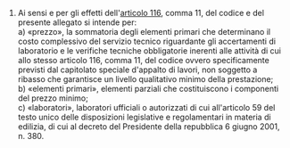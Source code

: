 1. Ai sensi e per gli effetti dell'[articolo 116](/index.html?article=articolo-116&version=2), comma 11, del codice e del presente allegato si intende per:<br>a) «prezzo», la sommatoria degli elementi primari che determinano il costo complessivo del servizio tecnico riguardante gli accertamenti di laboratorio e le verifiche tecniche obbligatorie inerenti alle attività di cui allo stesso articolo 116, comma 11, del codice ovvero specificamente previsti dal capitolato speciale d'appalto di lavori, non soggetto a ribasso che garantisce un livello qualitativo minimo della prestazione;<br>b) «elementi primari», elementi parziali che costituiscono i componenti del prezzo minimo;<br>c) «laboratori», laboratori ufficiali o autorizzati di cui all'articolo 59 del testo unico delle disposizioni legislative e regolamentari in materia di edilizia, di cui al decreto del Presidente della repubblica 6 giugno 2001, n. 380.